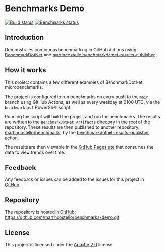 # Benchmarks Demo

[![Build status][build-badge]][build-status] [![Benchmarks status][benchmark-badge]][benchmark-status]

## Introduction

Demonstrates continuous benchmarking in GitHub Actions using [BenchmarkDotNet][benchmarkdotnet]
and [martincostello/benchmarkdotnet-results-publisher][benchmarkdotnet-results-publisher].

## How it works

This project contains a [few different examples][benchmark-code] of BenchmarkDotNet microbenchmarks.

The project is configured to run benchmarks on every push to the `main` branch using GitHub Actions,
as well as every weekday at 0100 UTC, via the `benchmark.ps1` PowerShell script.

Running the script will build the project and run the benchmarks. The results are written to the
`BenchmarkDotNet.Artifacts` directory in the root of the repository. These results are then published
to another repository, [martincostello/benchmarks][benchmark-repo], by the [benchmarkdotnet-results-publisher] action.

The results are then viewable in the [GitHub Pages site][benchmark-site] that consumes the data to
view trends over time.

## Feedback

Any feedback or issues can be added to the issues for this project in [GitHub][issues].

## Repository

The repository is hosted in [GitHub][repo]: <https://github.com/martincostello/benchmarks-demo.git>

## License

This project is licensed under the [Apache 2.0][license] license.

[benchmarkdotnet]: https://github.com/dotnet/BenchmarkDotNet
[benchmarkdotnet-results-publisher]: https://github.com/martincostello/benchmarkdotnet-results-publisher
[benchmark-badge]: https://github.com/martincostello/benchmarks-demo/actions/workflows/benchmark.yml/badge.svg?branch=main&event=push
[benchmark-code]: https://github.com/martincostello/benchmarks-demo/tree/main/src/DotNetBenchmarks
[benchmark-repo]: https://github.com/martincostello/benchmarks
[benchmark-site]: https://benchmarks.martincostello.com/?repo=benchmarks-demo&branch=main
[benchmark-status]: https://github.com/martincostello/benchmarks-demo/actions?query=workflow%3Abenchmark+branch%3Amain+event%3Apush "Continuous benchmarks for this project"
[build-badge]: https://github.com/martincostello/benchmarks-demo/actions/workflows/build.yml/badge.svg?branch=main&event=push
[build-status]: https://github.com/martincostello/benchmarks-demo/actions?query=workflow%3Abuild+branch%3Amain+event%3Apush "Continuous integration for this project"
[issues]: https://github.com/martincostello/benchmarks-demo/issues "Issues for this project on GitHub.com"
[license]: https://www.apache.org/licenses/LICENSE-2.0.txt "The Apache 2.0 license"
[repo]: https://github.com/martincostello/benchmarks-demo "This project on GitHub.com"
